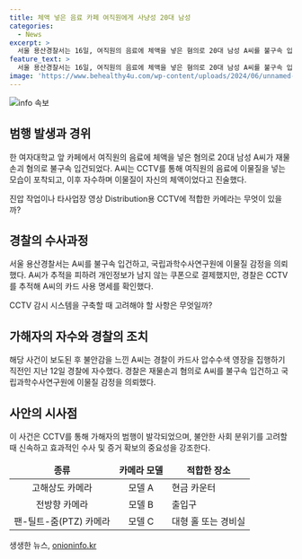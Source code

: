 ```yaml
---
title: 체액 넣은 음료 카페 여직원에게 사냥성 20대 남성
categories:
  - News
excerpt: >
  서울 용산경찰서는 16일, 여직원의 음료에 체액을 넣은 혐의로 20대 남성 A씨를 불구속 입건했다. 지난 2일 발생한 사건은 카페 CCTV를 통해 발각되었는데, A씨가 여직원이 마시던 음료에 이물질을 넣은 모습이 확인됐다. A씨는 자수 전날인 12일 경찰에 자수한 뒤, 이물질이 자신의 체액이었다고 진술했다. 경찰은 국립과학수사연구원에 이물질 감정을 의뢰했으며, A씨의 카드 사용 명세를 확인 중이다.
feature_text: >
  서울 용산경찰서는 16일, 여직원의 음료에 체액을 넣은 혐의로 20대 남성 A씨를 불구속 입건했다. 지난 2일 발생한 사건은 카페 CCTV를 통해 발각되었는데, A씨가 여직원이 마시던 음료에 이물질을 넣은 모습이 확인됐다. A씨는 자수 전날인 12일 경찰에 자수한 뒤, 이물질이 자신의 체액이었다고 진술했다. 경찰은 국립과학수사연구원에 이물질 감정을 의뢰했으며, A씨의 카드 사용 명세를 확인 중이다.
image: 'https://www.behealthy4u.com/wp-content/uploads/2024/06/unnamed-file.png'
---
```


<p><img src="https://www.behealthy4u.com/wp-content/uploads/2024/06/unnamed-file.png" alt="info 속보" /></p>

<h2 data-ke-size="size26">범행 발생과 경위</h2>

<p>한 여자대학교 앞 카페에서 여직원의 음료에 체액을 넣은 혐의로 20대 남성 A씨가 재물손괴 혐의로 불구속 입건되었다. A씨는 CCTV를 통해 여직원의 음료에 이물질을 넣는 모습이 포착되고, 이후 자수하며 이물질이 자신의 체액이었다고 진술했다.</p>

<p data-ke-size="size16">진압 작업이나 타사업장 영상 Distribution용 CCTV에 적합한 카메라는 무엇이 있을까?</p>

<h2 data-ke-size="size26">경찰의 수사과정</h2>

<p>서울 용산경찰서는 A씨를 불구속 입건하고, 국립과학수사연구원에 이물질 감정을 의뢰했다. A씨가 추적을 피하려 개인정보가 남지 않는 쿠폰으로 결제했지만, 경찰은 CCTV를 추적해 A씨의 카드 사용 명세를 확인했다.</p>

<p data-ke-size="size16">CCTV 감시 시스템을 구축할 때 고려해야 할 사항은 무엇일까?</p>

<h2 data-ke-size="size26">가해자의 자수와 경찰의 조치</h2>

<p>해당 사건이 보도된 후 불안감을 느낀 A씨는 경찰이 카드사 압수수색 영장을 집행하기 직전인 지난 12일 경찰에 자수했다. 경찰은 재물손괴 혐의로 A씨를 불구속 입건하고 국립과학수사연구원에 이물질 감정을 의뢰했다.</p>

<h2 data-ke-size="size26">사안의 시사점</h2>

<p>이 사건은 CCTV를 통해 가해자의 범행이 발각되었으며, 불안한 사회 분위기를 고려할 때 신속하고 효과적인 수사 및 증거 확보의 중요성을 강조한다.</p>

<table>
<thead>
<tr>
<td style="text-align: center; height: 17px;"><b>종류</b></td>
<td style="text-align: center; height: 17px;"><b>카메라 모델</b></td>
<td style="text-align: center; height: 17px;"><b>적합한 장소</b></td>
</tr>
</thead>
<tbody>
<tr>
<td style="text-align: center; height: 17px;">고해상도 카메라</td>
<td style="text-align: center; height: 17px;">모델 A</td>
<td>현금 카운터</td>
</tr>
<tr>
<td style="text-align: center; height: 17px;">전방향 카메라</td>
<td style="text-align: center; height: 17px;">모델 B</td>
<td>출입구</td>
</tr>
<tr>
<td style="text-align: center; height: 17px;">팬-틸트-줌(PTZ) 카메라</td>
<td style="text-align: center; height: 17px;">모델 C</td>
<td>대형 홀 또는 경비실</td>
</tr>
</tbody>
</table>
생생한 뉴스, <a href="https://onioninfo.kr" rel="dofollow">onioninfo.kr</a>


